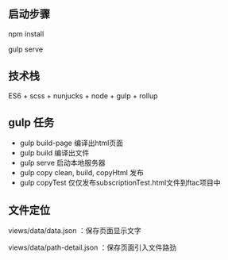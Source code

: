 ## 启动步骤
npm install

gulp serve

## 技术栈
ES6 + scss + nunjucks + node + gulp + rollup

## gulp 任务
- gulp build-page 编译出html页面
- gulp build  编译出文件
- gulp serve  启动本地服务器
- gulp copy   clean, build, copyHtml  发布
- gulp copyTest  仅仅发布subscriptionTest.html文件到ftac项目中

## 文件定位
views/data/data.json ：保存页面显示文字

views/data/path-detail.json ：保存页面引入文件路劲


